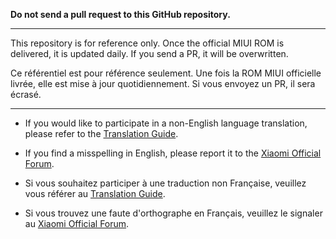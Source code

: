 **Do not send a pull request to this GitHub repository.**

-----

This repository is for reference only. Once the official MIUI ROM is delivered, it is updated daily.
If you send a PR, it will be overwritten.

Ce référentiel est pour référence seulement. Une fois la ROM MIUI officielle livrée, elle est mise à jour quotidiennement.
Si vous envoyez un PR, il sera écrasé.

-----

- If you would like to participate in a non-English language translation, please refer to the [Translation Guide](https://docs.google.com/document/d/1H8DoN6nnbsOGB_fauBiCcpyB4OAIEHjqEiJX322v45Y/edit#).
- If you find a misspelling in English, please report it to the [Xiaomi Official Forum](https://c.mi.com/global/forum.php).

- Si vous souhaitez participer à une traduction non Française, veuillez vous référer au [Translation Guide](https://docs.google.com/document/d/1H8DoN6nnbsOGB_fauBiCcpyB4OAIEHjqEiJX322v45Y/edit#).
- Si vous trouvez une faute d'orthographe en Français, veuillez le signaler au [Xiaomi Official Forum](https://c.mi.com/global/forum.php).